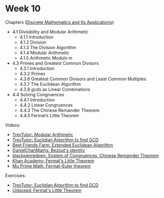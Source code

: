 # Week 10

Chapters ([Discrete Mathematics and Its Applications](https://annas-archive.org/md5/fbd2bb38796aca68b86da621fe6b0fad)):
- 4.1 Divisibility and Modular Arithmetic
    - 4.1.1 Introduction
    - 4.1.2 Division
    - 4.1.3 The Division Algorithm
    - 4.1.4 Modular Arithmetic
    - 4.1.5 Arithmetic Modulo m
- 4.3 Primes and Greatest Common Divisors
    - 4.3.1 Introduction
    - 4.3.2 Primes
    - 4.3.6 Greatest Common Divisors and Least Common Multiples
    - 4.3.7 The Euclidean Algorithm
    - 4.3.8 gcds as Linear Combinations
- 4.4 Solving Congruences
    - 4.4.1 Introduction
    - 4.4.2 Linear Congruences
    - 4.4.3 The Chinese Remainder Theorem
    - 4.4.5 Fermat’s Little Theorem


Videos:
- [TrevTutor: Modular Arithmetic](https://www.youtube.com/watch?v=d-n92Ml1iu0)
- [TrevTutor: Euclidian Algorithm to find GCD](https://www.youtube.com/watch?v=cOwyHTiW4KE)
- [Best Friends Farm: Extended Euclidean Algorithm](https://www.youtube.com/watch?v=fz1vxq5ts5I)
- [DanielChanMaths: Bezout's identity](https://www.youtube.com/watch?v=_rRu1jg7Kus)
- [blackpenredpen: System of Congruences, Chinese Remainder Theorem](https://www.youtube.com/watch?v=LInNgWMtFEs)
- [Khan Academy: Fermat's Little Theorem](https://www.youtube.com/watch?v=OoQ16YCYksw)
- [Mu Prime Math: Fermat–Euler theorem](https://www.youtube.com/watch?v=5pswKNgVZSg)

Exercises:
- [TrevTutor: Euclidian Algorithm to find GCD](https://www.youtube.com/watch?v=e_Kl5kvRuJs)
- [Unboxed: Fermat's Little Theorem](https://www.youtube.com/watch?v=HbcMtbSYDec)
